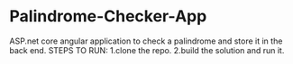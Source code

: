# Palindrome-Checker-App
ASP.net core angular application to check a palindrome and store it in the back end.
STEPS TO RUN:
1.clone the repo.
2.build the solution and run it.
